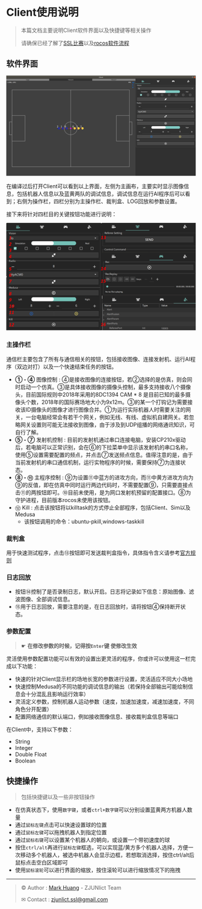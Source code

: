 # Client使用说明

> 本篇文档主要说明Client软件界面以及快捷键等相关操作
>
> 请确保已经了解了[SSL比赛](https://github.com/ZJUSSL/TeamDescription)以及[rocos软件流程](rocos_comm)

## 软件界面

![client_main](images/client_main.png)

在编译过后打开Client可以看到以上界面，左侧为主画布，主要实时显示图像信息，包括机器人信息以及蓝黄两队的调试信息，调试信息在运行AI程序后可以看到；右侧为操作栏，四栏分别为主操作栏、裁判盒、LOG回放和参数设置。

接下来将针对四栏目的关键按钮功能进行说明：

![client_buttons](images/client_buttons_num.png)

### 主操作栏

通信栏主要包含了所有与通信相关的按钮，包括接收图像、连接发射机、运行AI程序（双边对打）以及一个快速结束任务的按钮。

* **➀ - ➃** 图像控制 : ④是接收图像的连接按钮，若②选择的是仿真，则会同时启动一个仿真。③是具体接收图像的摄像头控制，最多支持接收八个摄像头，目前国际规则中2018年采用的8DC1394 CAM \* 8 是目前已知的最多摄像头个数，2018年的国际赛场地大小为9x12m。③的某一个打钩记为需要接收该ID摄像头的图像才进行图像合并。①为运行实际机器人时需要关注的网关，一台电脑经常会有若干个网关，例如无线、有线、虚拟机自建网关。若忽略网关设置则可能无法接收到图像，由于涉及到UDP组播的网络通讯知识，可自行了解。
* **➄ - ➆** 发射机控制 : 目前的发射机通过串口连接电脑，安装CP210x驱动后，若电脑可以正常识别，会在⑥的下拉菜单中显示该发射机的串口名称，使用⑤设置需要配置的频点，并点击⑦发送频点信息。值得注意的是，由于当前发射机的串口通信机制，运行实物程序的时候，需要保持⑦为连接状态。
* **➇ - ⑪** 主程序控制 : ⑨为设置⑪中蓝方的进攻方向，而⑪中黄方进攻方向为⑨的反值，即在仿真中同时运行两边代码时，不需要配置⑨，只需要直接点击⑪的两按钮即可。➉目前未使用，是为网口发射机预留的配置接口。➇为守护进程，目前版本rocos未使用该按钮。
* ⑫ Kill : 点击该按钮将以killtask的方式停止全部程序，包括Client、Sim以及Medusa
  * 该按钮调用的命令：ubuntu-pkill,windows-taskkill

### 裁判盒

用于快速测试程序，点击⑬按钮即可发送裁判盒指令，具体指令含义请参考[官方规则](https://ssl.robocup.org/rules/)

### 日志回放

* 按钮⑭控制了是否录制日志，默认开启。日志将记录如下信息：原始图像、滤波图像、全部调试信息。
* ⑮用于日志回放，需要注意的是，在日志回放时，请将按钮➃保持断开状态。

### 参数配置

> ☛ **在修改参数的时候，记得按`Enter`键 使修改生效**

灵活使用参数配置功能可以有效的设置出更灵活的程序，你或许可以使用这一栏完成以下功能：

* 快速的针对Client显示栏的场地长宽的参数进行设置，灵活适应不同大小场地
* 快速控制Medusa的不同功能的调试信息的输出（若保持全部输出可能绘制信息会十分混乱且影响运行效率）
* 灵活定义参数，控制机器人运动参数（速度，加速加速度，减速加速度，不同角色分开配置）
* 配置网络通信的默认端口，例如接收图像信息、接收裁判盒信息等端口

在Client中，支持以下参数：

* String
* Integer
* Double Float
* Boolean


## 快捷操作

>  包括快捷键以及一些非按钮操作

* 在仿真状态下，使用`数字键`，或者`ctrl+数字键`可以分别设置蓝黄两方机器人数量
* 通过`鼠标左键`点击可以快速设置球的位置
* 通过`鼠标左键`可以拖拽机器人到指定位置
* 通过`鼠标右键`可以设置某个机器人的朝向，或设置一个带初速度的球
* 按住`ctrl/alt`再进行`鼠标左键`框选，可以实现蓝/黄方多个机器人选择，方便一次移动多个机器人，被选中机器人会显示边框，若想取消选择，按住ctrl/alt后鼠标点击空白区域即可
* 使用`鼠标滚轮`可以进行界面的缩放，按住滚轮可以进行缩放情况下的拖拽

---

> © Author : [Mark Huang](https://github.com/ZJUMark) - ZJUNlict Team
>
> ✉ Contact : [zjunlict.ssl@gmail.com](mailto:zjunlict.ssl@gmail.com)

